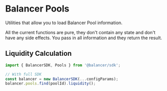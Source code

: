 # Balancer Pools

Utilities that allow you to load Balancer Pool information.

All the current functions are pure, they don't contain any state and don't have 
any side effects. You pass in all information and they return the result.

## Liquidity Calculation

```js
import { BalancerSDK, Pools } from '@balancer/sdk';

// With full SDK
const balancer = new BalancerSDK(...configParams);
balancer.pools.find(poolId).liquidity();
```
